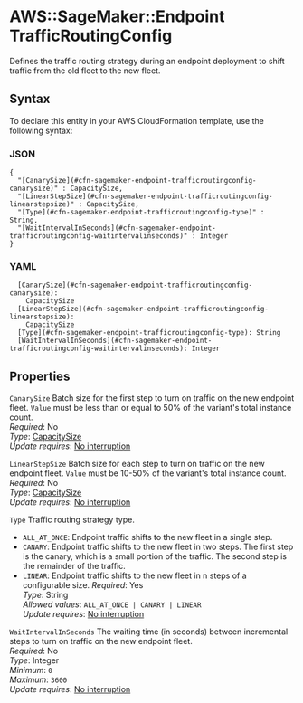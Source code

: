 # AWS::SageMaker::Endpoint TrafficRoutingConfig<a name="aws-properties-sagemaker-endpoint-trafficroutingconfig"></a>

Defines the traffic routing strategy during an endpoint deployment to shift traffic from the old fleet to the new fleet\.

## Syntax<a name="aws-properties-sagemaker-endpoint-trafficroutingconfig-syntax"></a>

To declare this entity in your AWS CloudFormation template, use the following syntax:

### JSON<a name="aws-properties-sagemaker-endpoint-trafficroutingconfig-syntax.json"></a>

```
{
  "[CanarySize](#cfn-sagemaker-endpoint-trafficroutingconfig-canarysize)" : CapacitySize,
  "[LinearStepSize](#cfn-sagemaker-endpoint-trafficroutingconfig-linearstepsize)" : CapacitySize,
  "[Type](#cfn-sagemaker-endpoint-trafficroutingconfig-type)" : String,
  "[WaitIntervalInSeconds](#cfn-sagemaker-endpoint-trafficroutingconfig-waitintervalinseconds)" : Integer
}
```

### YAML<a name="aws-properties-sagemaker-endpoint-trafficroutingconfig-syntax.yaml"></a>

```
  [CanarySize](#cfn-sagemaker-endpoint-trafficroutingconfig-canarysize):
    CapacitySize
  [LinearStepSize](#cfn-sagemaker-endpoint-trafficroutingconfig-linearstepsize):
    CapacitySize
  [Type](#cfn-sagemaker-endpoint-trafficroutingconfig-type): String
  [WaitIntervalInSeconds](#cfn-sagemaker-endpoint-trafficroutingconfig-waitintervalinseconds): Integer
```

## Properties<a name="aws-properties-sagemaker-endpoint-trafficroutingconfig-properties"></a>

`CanarySize` <a name="cfn-sagemaker-endpoint-trafficroutingconfig-canarysize"></a>
Batch size for the first step to turn on traffic on the new endpoint fleet\. `Value` must be less than or equal to 50% of the variant's total instance count\.  
_Required_: No  
_Type_: [CapacitySize](aws-properties-sagemaker-endpoint-capacitysize.md)  
_Update requires_: [No interruption](https://docs.aws.amazon.com/AWSCloudFormation/latest/UserGuide/using-cfn-updating-stacks-update-behaviors.html#update-no-interrupt)

`LinearStepSize` <a name="cfn-sagemaker-endpoint-trafficroutingconfig-linearstepsize"></a>
Batch size for each step to turn on traffic on the new endpoint fleet\. `Value` must be 10\-50% of the variant's total instance count\.  
_Required_: No  
_Type_: [CapacitySize](aws-properties-sagemaker-endpoint-capacitysize.md)  
_Update requires_: [No interruption](https://docs.aws.amazon.com/AWSCloudFormation/latest/UserGuide/using-cfn-updating-stacks-update-behaviors.html#update-no-interrupt)

`Type` <a name="cfn-sagemaker-endpoint-trafficroutingconfig-type"></a>
Traffic routing strategy type\.

- `ALL_AT_ONCE`: Endpoint traffic shifts to the new fleet in a single step\.
- `CANARY`: Endpoint traffic shifts to the new fleet in two steps\. The first step is the canary, which is a small portion of the traffic\. The second step is the remainder of the traffic\.
- `LINEAR`: Endpoint traffic shifts to the new fleet in n steps of a configurable size\.
  _Required_: Yes  
  _Type_: String  
  _Allowed values_: `ALL_AT_ONCE | CANARY | LINEAR`  
  _Update requires_: [No interruption](https://docs.aws.amazon.com/AWSCloudFormation/latest/UserGuide/using-cfn-updating-stacks-update-behaviors.html#update-no-interrupt)

`WaitIntervalInSeconds` <a name="cfn-sagemaker-endpoint-trafficroutingconfig-waitintervalinseconds"></a>
The waiting time \(in seconds\) between incremental steps to turn on traffic on the new endpoint fleet\.  
_Required_: No  
_Type_: Integer  
_Minimum_: `0`  
_Maximum_: `3600`  
_Update requires_: [No interruption](https://docs.aws.amazon.com/AWSCloudFormation/latest/UserGuide/using-cfn-updating-stacks-update-behaviors.html#update-no-interrupt)
